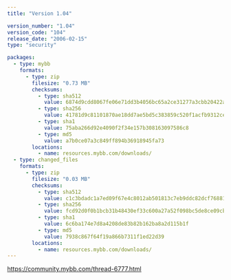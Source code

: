 ```yaml
---
title: "Version 1.04"

version_number: "1.04"
version_code: "104"
release_date: "2006-02-15"
type: "security"

packages:
  - type: mybb
    formats:
      - type: zip
        filesize: "0.73 MB"
        checksums:
          - type: sha512
            value: 6874d9cdd8067fe06e71dd3b4056bc65a2ce31277a3cbb20422a071cec2359dbdb276384812b8c13476f6c73043075a7aa9678a4e6fdc2b712bb6b5a11e7ca7c
          - type: sha256
            value: 41781d9c81101870ae18dd7ae5bd5c383859c520f1acfb9312ceceb44b9c5e4d
          - type: sha1
            value: 75aba266d92e4090f2f34e157b308163097586c8
          - type: md5
            value: a7b0ce07a3c849ff894b36918945fa73
        locations:
          - name: resources.mybb.com/downloads/
  - type: changed_files
    formats:
      - type: zip
        filesize: "0.03 MB"
        checksums:
          - type: sha512
            value: c1c3bdadc1a7ed09f67e4c8012ab501813c7eb9ddc82dcf76881c10c1e72c0bf549526364777e94551050ddab4fec97877bcb7603c37ce1b6d1dc053b1afeb02
          - type: sha256
            value: fcd92d0f0b1bcb31b48430ef33c600a27a52f098bc5de8ce09cb74e89a1bf0e4
          - type: sha1
            value: 6c6ba174e7d8a4208de83b82b162ba8a2d115b1f
          - type: md5
            value: 7938c867f64f19a866b7311f1ed22d39
        locations:
          - name: resources.mybb.com/downloads/
---
```


<https://community.mybb.com/thread-6777.html>
